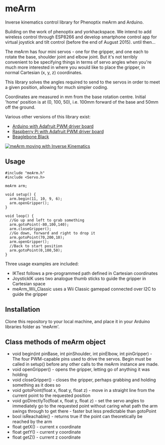 meArm
=====

Inverse kinematics control library for Phenoptix meArm and Arduino.

Building on the work of phenoptix and yorkhackspace. We intend to add wireless control through ESP8266 and develop smartphone control app for virtual joystick and tilt control (before the end of August 2015). until then...

The meArm has four mini servos - one for the gripper, and one each to rotate the base, shoulder joint and elbow joint.  But it's not terribly convenient to be specifying things in terms of servo angles when you're much more interested in where you would like to place the gripper, in normal Cartesian (x, y, z) coordinates.

This library solves the angles required to send to the servos in order to meet a given position, allowing for much simpler coding.

Coordinates are measured in mm from the base rotation centre.  Initial 'home' position is at (0, 100, 50), i.e. 100mm forward of the base and 50mm off the ground.

Various other versions of this library exist:
* [Arduino with Adafruit PWM driver board](https://github.com/RorschachUK/meArm_Adafruit)
* [Raspberry Pi with Adafruit PWM driver board](https://github.com/RorschachUK/meArmPi)
* [Beaglebone Black](https://github.com/RorschachUK/meArmBBB)

[![meArm moving with Inverse Kinematics](http://img.youtube.com/vi/HbxhVs3UmuE/0.jpg)](http://www.youtube.com/watch?v=HbxhVs3UmuE)

Usage
-----

```
#include "meArm.h"
#include <Servo.h>

meArm arm;

void setup() {
  arm.begin(11, 10, 9, 6);
  arm.openGripper();
}

void loop() {
  //Go up and left to grab something
  arm.gotoPoint(-80,100,140); 
  arm.closeGripper();
  //Go down, forward and right to drop it
  arm.gotoPoint(70,200,10);
  arm.openGripper();
  //Back to start position
  arm.gotoPoint(0,100,50);
}
```

Three usage examples are included:
* IKTest follows a pre-programmed path defined in Cartesian coordinates
* JoystickIK uses two analogue thumb sticks to guide the gripper in Cartesian space
* meArm_Wii_Classic uses a Wii Classic gamepad connected over I2C to guide the gripper

Installation
------------
Clone this repository to your local machine, and place it in your Arduino libraries folder as 'meArm'.

Class methods of meArm object
-----------------------------
* void begin(int pinBase, int pinShoulder, int pinElbow, int pinGripper) - The four PWM-capable pins used to drive the servos.  Begin must be called in setup() before any other calls to the meArm instance are made.
* void openGripper() - opens the gripper, letting go of anything it was holding
* void closeGripper() - closes the gripper, perhaps grabbing and holding something as it does so
* void gotoPoint(float x, float y, float z) - move in a straight line from the current point to the requested position
* void goDirectlyTo(float x, float y, float z) - set the servo angles to immediately go to the requested point without caring what path the arm swings through to get there - faster but less predictable than gotoPoint
* bool isReachable() - returns true if the point can theoretically be reached by the arm
* float getX() - current x coordinate
* float getY() - current y coordinate
* float getZ() - current z coordinate
